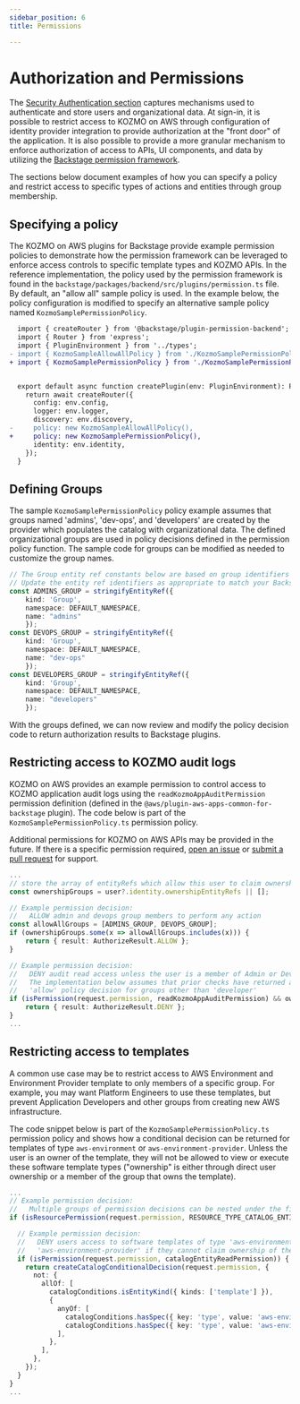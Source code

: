 ```yaml
---
sidebar_position: 6
title: Permissions

---
```


# Authorization and Permissions

The [Security Authentication section](/docs/techdocs/security#authentication) captures mechanisms used to authenticate and store users and organizational data.  At sign-in, it is possible to restrict access to KOZMO on AWS through configuration of identity provider integration to provide authorization at the "front door" of the application.  It is also possible to provide a more granular mechanism to enforce authorization of access to APIs, UI components, and data by utilizing the [Backstage permission framework](https://backstage.io/docs/permissions/overview).

The sections below document examples of how you can specify a policy and restrict access to specific types of actions and entities through group membership.

## Specifying a policy

The KOZMO on AWS plugins for Backstage provide example permission policies to demonstrate how the permission framework can be leveraged to enforce access controls to specific template types and KOZMO APIs.  In the reference implementation, the policy used by the permission framework is found in the `backstage/packages/backend/src/plugins/permission.ts` file.  By default, an "allow all" sample policy is used.  In the example below, the policy configuration is modified to specify an alternative sample policy named `KozmoSamplePermissionPolicy`.

```diff {4-5,13-14} title="backstage/packages/backend/src/plugins/permission.ts"
  import { createRouter } from '@backstage/plugin-permission-backend';
  import { Router } from 'express';
  import { PluginEnvironment } from '../types';
- import { KozmoSampleAllowAllPolicy } from './KozmoSamplePermissionPolicy';
+ import { KozmoSamplePermissionPolicy } from './KozmoSamplePermissionPolicy';


  export default async function createPlugin(env: PluginEnvironment): Promise<Router> {
    return await createRouter({
      config: env.config,
      logger: env.logger,
      discovery: env.discovery,
-     policy: new KozmoSampleAllowAllPolicy(),
+     policy: new KozmoSamplePermissionPolicy(),
      identity: env.identity,
    });
  }
```

## Defining Groups

The sample `KozmoSamplePermissionPolicy` policy example assumes that groups named 'admins', 'dev-ops', and 'developers' are created by the provider which populates the catalog with organizational data.  The defined organizational groups are used in policy decisions defined in the permission policy function. The sample code for groups can be modified as needed to customize the group names.


```ts title="backstage/packages/backend/src/plugins/KozmoSamplePermissionPolicy.ts"
// The Group entity ref constants below are based on group identifiers created from the auth IdP or manually created
// Update the entity ref identifiers as appropriate to match your Backstage installation
const ADMINS_GROUP = stringifyEntityRef({ 
    kind: 'Group', 
    namespace: DEFAULT_NAMESPACE, 
    name: "admins" 
    });
const DEVOPS_GROUP = stringifyEntityRef({ 
    kind: 'Group', 
    namespace: DEFAULT_NAMESPACE, 
    name: "dev-ops" 
    });
const DEVELOPERS_GROUP = stringifyEntityRef({ 
    kind: 'Group', 
    namespace: DEFAULT_NAMESPACE, 
    name: "developers" 
    });
```

With the groups defined, we can now review and modify the policy decision code to return authorization results to Backstage plugins.

## Restricting access to KOZMO audit logs

KOZMO on AWS provides an example permission to control access to KOZMO application audit logs using the `readKozmoAppAuditPermission` permission definition (defined in the `@aws/plugin-aws-apps-common-for-backstage` plugin).  The code below is part of the `KozmoSamplePermissionPolicy.ts` permission policy.  

Additional permissions for KOZMO on AWS APIs may be provided in the future.  If there is a specific permission required,  [open an issue](https://github.com/kozmoai/kozmo-deploy-aws/issues) or [submit a pull request](https://github.com/kozmoai/kozmo-deploy-aws/pulls) for support.

```ts title="backstage/packages/backend/src/plugins/KozmoSamplePermissionPolicy.ts"
...
// store the array of entityRefs which allow this user to claim ownership of an entity
const ownershipGroups = user?.identity.ownershipEntityRefs || [];

// Example permission decision:
//   ALLOW admin and devops group members to perform any action
const allowAllGroups = [ADMINS_GROUP, DEVOPS_GROUP];
if (ownershipGroups.some(x => allowAllGroups.includes(x))) {
    return { result: AuthorizeResult.ALLOW };
}

// Example permission decision: 
//   DENY audit read access unless the user is a member of Admin or DevOps
//   The implementation below assumes that prior checks have returned an
//   'allow' policy decision for groups other than 'developer'
if (isPermission(request.permission, readKozmoAppAuditPermission) && ownershipGroups.includes(DEVELOPERS_GROUP)) {
    return { result: AuthorizeResult.DENY };
}
...
```

## Restricting access to templates

A common use case may be to restrict access to AWS Environment and Environment Provider template to only members of a specific group.  For example, you may want Platform Engineers to use these templates, but prevent Application Developers and other groups from creating new AWS infrastructure.

The code snippet below is part of the `KozmoSamplePermissionPolicy.ts` permission policy and shows how a conditional decision can be returned for templates of type `aws-environment` or `aws-environment-provider`.  Unless the user is an owner of the template, they will not be allowed to view or execute these software template types ("ownership" is either through direct user ownership or a member of the group that owns the template).

```ts title="backstage/packages/backend/src/plugins/KozmoSamplePermissionPolicy.ts"
...
// Example permission decision:
//   Multiple groups of permission decisions can be nested under the first check to ensure we're working with catalog entities
if (isResourcePermission(request.permission, RESOURCE_TYPE_CATALOG_ENTITY)) {

  // Example permission decision:
  //   DENY users access to software templates of type 'aws-environment' or
  //   'aws-environment-provider' if they cannot claim ownership of the entity
  if (isPermission(request.permission, catalogEntityReadPermission)) {
    return createCatalogConditionalDecision(request.permission, {
      not: {
        allOf: [
          catalogConditions.isEntityKind({ kinds: ['template'] }),
          {
            anyOf: [
              catalogConditions.hasSpec({ key: 'type', value: 'aws-environment' }),
              catalogConditions.hasSpec({ key: 'type', value: 'aws-environment-provider' }),
            ],
          },
        ],
      },
    });
  }
}
...
```

